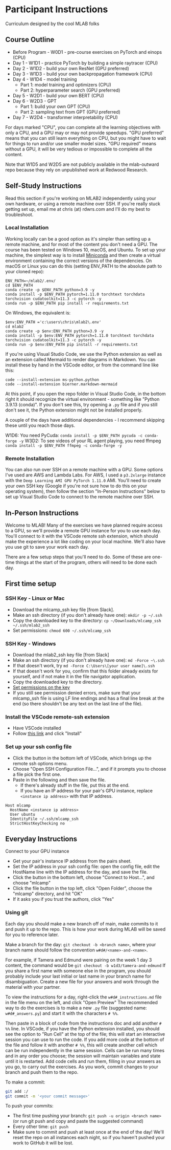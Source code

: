 # Participant Instructions

Curriculum designed by the cool MLAB folks 

## Course Outline

- Before Program - W0D1 - pre-course exercises on PyTorch and einops (CPU)
- Day 1 - W1D1 - practice PyTorch by building a simple raytracer (CPU)
- Day 2 - W1D2 - build your own ResNet (GPU preferred)
- Day 3 - W1D3 - build your own backpropagation framework (CPU)
- Day 4 - W1D4 - model training
  - Part 1: model training and optimizers (CPU)
  - Part 2: hyperparameter search (GPU preferred)
- Day 5 - W2D1 - build your own BERT (CPU)
- Day 6 - W2D3 - GPT
  - Part 1: build your own GPT (CPU)
  - Part 2: sampling text from GPT (GPU preferred)
- Day 7 - W2D4 - transformer interpretability (CPU)

For days marked "CPU", you can complete all the learning objectives with only a CPU, and a GPU may or may not provide speedups. "GPU preferred" means that you can still learn everything on CPU, but you might have to wait for things to run and/or use smaller model sizes. "GPU required" means without a GPU, it will be very tedious or impossible to complete all the content. 

Note that W1D5 and W2D5 are not publicly available in the mlab-outward repo because they rely on unpublished work at Redwood Research. 

## Self-Study Instructions

Read this section if you're working on MLAB2 independently using your own hardware, or using a remote machine over SSH. If you're really stuck getting set up, email me at chris (at) rdwrs.com and I'll do my best to troubleshoot.

### Local Installation

Working locally can be a good option as it's simpler than setting up a remote machine, and for most of the content you don't need a GPU. The course has been tested on Windows 10, macOS, and Ubuntu. To set up your machine, the simplest way is to install [Miniconda](https://docs.conda.io/en/latest/miniconda.html) and then create a virtual environment containing the correct versions of the dependencies. On macOS or Linux you can do this (setting ENV_PATH to the absolute path to your cloned repo):

```
ENV_PATH=~/mlab2/.env/
cd $ENV_PATH
conda create -p $ENV_PATH python=3.9 -y
conda install -p $ENV_PATH pytorch=1.11.0 torchtext torchdata torchvision cudatoolkit=11.3 -c pytorch -y
conda run -p $ENV_PATH pip install -r requirements.txt
```

On Windows, the equivalent is:

```
$env:ENV_PATH ='c:\users\chris\mlab2\.env'
cd mlab2
conda create -p $env:ENV_PATH python=3.9 -y
conda install -p $env:ENV_PATH pytorch=1.11.0 torchtext torchdata torchvision cudatoolkit=11.3 -c pytorch -y
conda run -p $env:ENV_PATH pip install -r requirements.txt
```

If you're using Visual Studio Code, we use the Python extension as well as an extension called Mermaid to render diagrams in Markdown. You can install these by hand in the VSCode editor, or from the command line like this:

```
code --install-extension ms-python.python
code --install-extension bierner.markdown-mermaid
```

At this point, if you open the repo folder in Visual Studio Code, in the bottom right it should recognize the virtual environment - something like "Python 3.9.13 (conda)". If you don't see this, try opening a `.py` file and if you still don't see it, the Python extension might not be installed properly. 

A couple of the days have additional dependencies - I recommend skipping these until you reach those days.

W1D6: You need PyCuda: `conda install -p $ENV_PATH pycuda -c conda-forge -y`
W3D2: To see videos of your RL agent playing, you need ffmpeg `conda install -p $ENV_PATH ffmpeg -c conda-forge -y`

### Remote Installation

You can also run over SSH on a remote machine with a GPU. Some options I've used are AWS and Lambda Labs. For AWS, I used a `p3.2xlarge` instance with the `Deep Learning AMI GPU PyTorch 1.11.0` AMI. You'll need to create your own SSH key (Google if you're not sure how to do this on your operating system), then follow the section "In-Person Instructions" below to set up Visual Studio Code to connect to the remote machine over SSH.


## In-Person Instructions

Welcome to MLAB! Many of the exercises we have planned require access to a GPU, so we'll provide a remote GPU instance for you to use each day. You'll connect to it with the VSCode remote ssh extension, which should make the experience a lot like coding on your local machine. We'll also have you use git to save your work each day.

There are a few setup steps that you'll need to do. Some of these are one-time things at the start of the program, others will need to be done each day.

## First time setup

### SSH Key - Linux or Mac

- Download the mlcamp_ssh key file [from Slack].
- Make an ssh directory (if you don't already have one): `mkdir -p ~/.ssh`
- Copy the downloaded key to the directory: `cp ~/Downloads/mlcamp_ssh ~/.ssh/mlab2_ssh`
- Set permissions: `chmod 600 ~/.ssh/mlcamp_ssh`


### SSH Key - Windows

- Download the mlab2_ssh key file [from Slack]
- Make an ssh directory (if you don't already have one): `md -Force ~\.ssh`
- If that doesn't work, try `md -Force C:\Users\[your user name]\.ssh`
- If that doesn't work for you, confirm that this folder already exists for yourself, and if not make it in the file navigator application.
- Copy the downloaded key to the directory.
- [Set permissions on the key](https://superuser.com/a/1296046)
- If you still see permission denied errors, make sure that your mlcamp_ssh file is using LF line endings and has a final line break at the end (so there shouldn't be any text on the last line of the file).

### Install the VSCode remote-ssh extension

- Have VSCode installed
- Follow [this link](https://marketplace.visualstudio.com/items?itemName=ms-vscode-remote.remote-ssh) and click "Install"

### Set up your ssh config file

- Click the button in the bottom left of VSCode, which brings up the remote ssh options menu.
- Choose "Open SSH Configuration File...", and if it prompts you to choose a file pick the first one.
- Paste in the following and then save the file.
    - If there's already stuff in the file, put this at the end.
    - If you have an IP address for your pair's GPU instance, replace `<instance ip address>` with that IP address.

```text
Host mlcamp
  HostName <instance ip address>
  User ubuntu
  IdentityFile ~/.ssh/mlcamp_ssh
  StrictHostKeyChecking no
```

## Everyday Instructions

Connect to your GPU instance

- Get your pair's instance IP address from the pairs sheet.
- Set the IP address in your ssh config file: open the config file, edit the HostName line with the IP address for the day, and save the file.
- Click the  button in the bottom left, choose "Connect to Host...", and choose "mlcamp"
- Click the file button in the top left, click "Open Folder", choose the "mlcamp" directory, and hit "OK"
- If it asks you if you trust the authors, click "Yes"

### Using git

Each day you should make a new branch off of main, make commits to it and push it up to the repo. This is how your work during MLAB will be saved for you to reference later.

Make a branch for the day: `git checkout -b <branch name>`, where your branch name should follow the convention `w#d#/<name>-and-<name>`.

For example, if Tamera and Edmund were pairing on the week 1 day 3 content, the command would be `git checkout -b w1d3/tamera-and-edmund`
If you share a first name with someone else in the program, you should probably include your last initial or last name in your branch name for disambiguation. Create a new file for your answers and work through the material with your partner.

To view the instructions for a day, right-click the `w#d#_instructions.md` file in the file menu on the left, and click "Open Preview"
The recommended way to do the exercises is to make a new `.py` file (suggested name: `w#d#_answers.py`) and start it with the characters `# %%`.

Then paste in a block of code from the instructions doc and add another `# %%` line. In VSCode, if you have the Python extension installed, you should see the option to "Run Cell" at the top of the file; this will start an interactive session you can use to run the code. If you add more code at the bottom of the file and follow it with another `# %%`, this will create another cell which can be run independently in the same session. Cells can be run many times and in any order you choose; the session will maintain variables and state until it is restarted. Add code cells and run them, filling in your answers as you go, to carry out the exercises.
As you work, commit changes to your branch and push them to the repo.

To make a commit:

```bash
git add :/
git commit -m '<your commit message>'
```

To push your commits:

- The first time pushing your branch: `git push -u origin <branch name>` (or run git push and copy and paste the suggested command)
- Every other time: `git push`
- Make sure to commit and push at least once at the end of the day! We'll reset the repo on all instances each night, so if you haven't pushed your work to GitHub it will be lost.